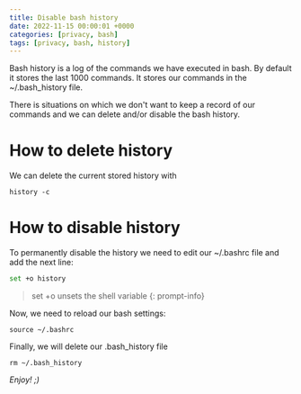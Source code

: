 ```yaml
---
title: Disable bash history
date: 2022-11-15 00:00:01 +0000
categories: [privacy, bash]
tags: [privacy, bash, history]
---
```


Bash history is a log of the commands we have executed in bash.
By default it stores the last 1000 commands.
It stores our commands in the ~/.bash_history file.

There is situations on which we don't want to keep a record of our commands and we can delete and/or disable the bash history.

# How to delete history 

We can delete the current stored history with

```shell
history -c
```

# How to disable history

To permanently disable the history we need to edit our ~/.bashrc file and add the next line:

```bash
set +o history
```

> set +o unsets the shell variable
{: prompt-info}

Now, we need to reload our bash settings:

```shell
source ~/.bashrc
```

Finally, we will delete our .bash_history file

```shell
rm ~/.bash_history
```

_Enjoy! ;)_
